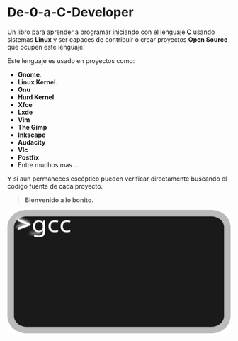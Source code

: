# De-0-a-C-Developer

Un libro para aprender a programar iniciando con el lenguaje **C** usando sistemas **Linux** y ser capaces de contribuir o crear proyectos **Open Source** que ocupen este lenguaje.

Este lenguaje es usado en proyectos como:

* **Gnome**.
* **Linux Kernel**.
* **Gnu**
* **Hurd Kernel**
* **Xfce**
* **Lxde**
* **Vim**
* **The Gimp**
* **Inkscape**
* **Audacity**
* **Vlc**
* **Postfix**
* Entre muchos mas ...

Y si aun permaneces escéptico pueden verificar directamente buscando el codigo fuente de cada proyecto.

> **Bienvenido a lo bonito.**

![Terminal](Imagenes/interprete.svg)

